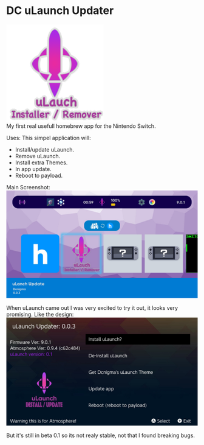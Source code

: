 # DC uLaunch Updater
![alt text](https://github.com/Dcnigma/DC-uLaunch_Updater/blob/master/Screenshots/icon.png?raw=true)  
My first real usefull homebrew app for the Nintendo Switch.

Uses:
This simpel application will: 
- Install/update uLaunch.
- Remove uLaunch.
- Install extra Themes.
- In app update.
- Reboot to payload.
 
Main Screenshot:  
![alt text](https://github.com/Dcnigma/DC-uLaunch_Updater/blob/master/Screenshots/inHB_App.jpg?raw=true)

When uLaunch came out I was very excited to try it out, it looks very promising.
Like the design:  
![alt text](https://github.com/Dcnigma/DC-uLaunch_Updater/blob/master/Screenshots/Main.jpg?raw=true)
  
But it's still in beta 0.1 so its not realy stable, not that I found breaking bugs.  



